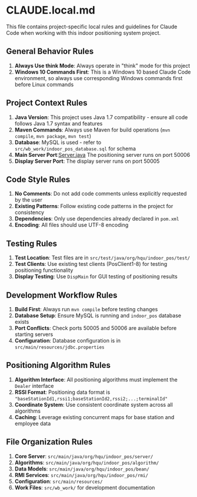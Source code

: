 # CLAUDE.local.md

This file contains project-specific local rules and guidelines for Claude Code when working with this indoor positioning system project.

## General Behavior Rules

1. **Always Use think Mode**: Always operate in "think" mode for this project
2. **Windows 10 Commands First**: This is a Windows 10 based Claude Code environment, so always use corresponding Windows commands first before Linux commands

## Project Context Rules

1. **Java Version**: This project uses Java 1.7 compatibility - ensure all code follows Java 1.7 syntax and features
2. **Maven Commands**: Always use Maven for build operations (`mvn compile`, `mvn package`, `mvn test`)
3. **Database**: MySQL is used - refer to `src/wb_work/indoor_pos_database.sql` for schema
4. **Main Server Port**:[Server.java](src/main/java/org/hqu/indoor_pos/server/Server.java) The positioning server runs on port 50006
5. **Display Server Port**: The display server runs on port 50005

## Code Style Rules

1. **No Comments**: Do not add code comments unless explicitly requested by the user
2. **Existing Patterns**: Follow existing code patterns in the project for consistency
3. **Dependencies**: Only use dependencies already declared in `pom.xml`
4. **Encoding**: All files should use UTF-8 encoding

## Testing Rules

1. **Test Location**: Test files are in `src/test/java/org/hqu/indoor_pos/test/`
2. **Test Clients**: Use existing test clients (PosClient1-8) for testing positioning functionality
3. **Display Testing**: Use `DispMain` for GUI testing of positioning results

## Development Workflow Rules

1. **Build First**: Always run `mvn compile` before testing changes
2. **Database Setup**: Ensure MySQL is running and `indoor_pos` database exists
3. **Port Conflicts**: Check ports 50005 and 50006 are available before starting servers
4. **Configuration**: Database configuration is in `src/main/resources/jdbc.properties`

## Positioning Algorithm Rules

1. **Algorithm Interface**: All positioning algorithms must implement the `Dealer` interface
2. **RSSI Format**: Positioning data format is `"baseStationId1,rssi1;baseStationId2,rssi2;...;terminalId"`
3. **Coordinate System**: Use consistent coordinate system across all algorithms
4. **Caching**: Leverage existing concurrent maps for base station and employee data

## File Organization Rules

1. **Core Server**: `src/main/java/org/hqu/indoor_pos/server/`
2. **Algorithms**: `src/main/java/org/hqu/indoor_pos/algorithm/`
3. **Data Models**: `src/main/java/org/hqu/indoor_pos/bean/`
4. **RMI Services**: `src/main/java/org/hqu/indoor_pos/rmi/`
5. **Configuration**: `src/main/resources/`
6. **Work Files**: `src/wb_work/` for development documentation